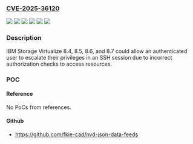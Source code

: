 ### [CVE-2025-36120](https://cve.mitre.org/cgi-bin/cvename.cgi?name=CVE-2025-36120)
![](https://img.shields.io/static/v1?label=Product&message=Storage%20Virtualize&color=blue)
![](https://img.shields.io/static/v1?label=Version&message=8.4%20&color=brightgreen)
![](https://img.shields.io/static/v1?label=Version&message=8.5%20&color=brightgreen)
![](https://img.shields.io/static/v1?label=Version&message=8.6%20&color=brightgreen)
![](https://img.shields.io/static/v1?label=Version&message=8.7%20&color=brightgreen)
![](https://img.shields.io/static/v1?label=Vulnerability&message=CWE-863%20Incorrect%20Authorization&color=brightgreen)

### Description

IBM Storage Virtualize 8.4, 8.5, 8.6, and 8.7 could allow an authenticated user to escalate their privileges in an SSH session due to incorrect authorization checks to access resources.

### POC

#### Reference
No PoCs from references.

#### Github
- https://github.com/fkie-cad/nvd-json-data-feeds

